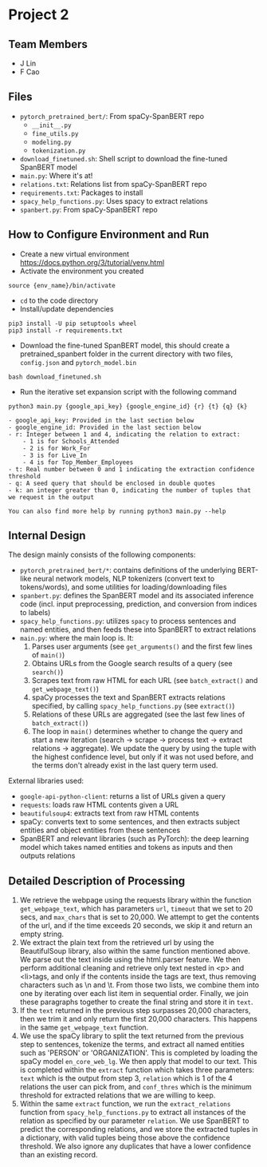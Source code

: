 # Project 2

## Team Members
- J Lin
- F Cao


## Files
- `pytorch_pretrained_bert/`: From spaCy-SpanBERT repo
    - `__init__.py`
    - `fine_utils.py`
    - `modeling.py`
    - `tokenization.py`
- `download_finetuned.sh`: Shell script to download the fine-tuned SpanBERT model
- `main.py`: Where it's at!
- `relations.txt`: Relations list from spaCy-SpanBERT repo
- `requirements.txt`: Packages to install
- `spacy_help_functions.py`: Uses spacy to extract relations
- `spanbert.py`: From spaCy-SpanBERT repo


## How to Configure Environment and Run
- Create a new virtual environment https://docs.python.org/3/tutorial/venv.html
- Activate the environment you created
```
source {env_name}/bin/activate
```
- `cd` to the code directory
- Install/update dependencies
```
pip3 install -U pip setuptools wheel
pip3 install -r requirements.txt
```
- Download the fine-tuned SpanBERT model, this should create a pretrained_spanbert folder in the current directory with two files, `config.json` and `pytorch_model.bin`
```
bash download_finetuned.sh
```
- Run the iterative set expansion script with the following command
```
python3 main.py {google_api_key} {google_engine_id} {r} {t} {q} {k}

- google_api_key: Provided in the last section below
- google_engine_id: Provided in the last section below
- r: Integer between 1 and 4, indicating the relation to extract:
    - 1 is for Schools_Attended
    - 2 is for Work_For
    - 3 is for Live_In
    - 4 is for Top_Member_Employees
- t: Real number between 0 and 1 indicating the extraction confidence threshold
- q: A seed query that should be enclosed in double quotes
- k: an integer greater than 0, indicating the number of tuples that we request in the output

You can also find more help by running python3 main.py --help
```


## Internal Design
The design mainly consists of the following components:

- `pytorch_pretrained_bert/*`: contains definitions of the underlying BERT-like neural network models, NLP tokenizers (convert text to tokens/words), and some utilities for loading/downloading files
- `spanbert.py`: defines the SpanBERT model and its associated inference code (incl. input preprocessing, prediction, and conversion from indices to labels)
- `spacy_help_functions.py`: utilizes `spacy` to process sentences and named entities, and then feeds these into SpanBERT to extract relations
- `main.py`: where the main loop is. It:
  1. Parses user arguments (see `get_arguments()` and the first few lines of `main()`)
  2. Obtains URLs from the Google search results of a query (see `search()`)
  3. Scrapes text from raw HTML for each URL (see `batch_extract()` and `get_webpage_text()`)
  4. spaCy processes the text and SpanBERT extracts relations specified, by calling `spacy_help_functions.py` (see `extract()`)
  5. Relations of these URLs are aggregated (see the last few lines of `batch_extract()`)
  6. The loop in `main()` determines whether to change the query and start a new iteration (search -> scrape -> process text -> extract relations -> aggregate). We update the query by using the tuple with the highest confidence level, but only if it was not used before, and the terms don't already exist in the last query term used.

External libraries used:

- `google-api-python-client`: returns a list of URLs given a query
- `requests`: loads raw HTML contents given a URL
- `beautifulsoup4`: extracts text from raw HTML contents
- spaCy: converts text to some sentences, and then extracts subject entities and object entities from these sentences
- SpanBERT and relevant libraries (such as PyTorch): the deep learning model which takes named entities and tokens as inputs and then outputs relations

## Detailed Description of Processing
  1. We retrieve the webpage using the requests library within the function `get_webpage_text`, which has parameters `url`, `timeout` that we set to 20 secs, and `max_chars` that is set to 20,000. We attempt to get the contents of the url, and if the time exceeds 20 seconds, we skip it and return an empty string.
  2. We extract the plain text from the retrieved url by using the BeautifulSoup library, also within the same function mentioned above. We parse out the text inside using the html.parser feature. We then perform additional cleaning and retrieve only text nested in \<p\> and \<li\>tags, and only if the contents inside the tags are text, thus removing characters such as \\n and \\t. From those two lists, we combine them into one by iterating over each list item in sequential order. Finally, we join these paragraphs together to create the final string and store it in `text`.
  3. If the `text` returned in the previous step surpasses 20,000 characters, then we trim it and only return the first 20,000 characters. This happens in the same `get_webpage_text` function.
  4. We use the spaCy library to split the text returned from the previous step to sentences, tokenize the terms, and extract all named entities such as 'PERSON' or 'ORGANIZATION'. This is completed by loading the spaCy model `en_core_web_lg`. We then apply that model to our text. This is completed within the `extract` function which takes three parameters: `text` which is the output from step 3, `relation` which is 1 of the 4 relations the user can pick from, and `conf_thres` which is the minimum threshold for extracted relations that we are willing to keep.
  5. Within the same `extract` function, we run the `extract_relations` function from `spacy_help_functions.py` to extract all instances of the relation as specified by our parameter `relation`. We use SpanBERT to predict the corresponding relations, and we store the extracted tuples in a dictionary, with valid tuples being those above the confidence threshold. We also ignore any duplicates that have a lower confidence than an existing record.
